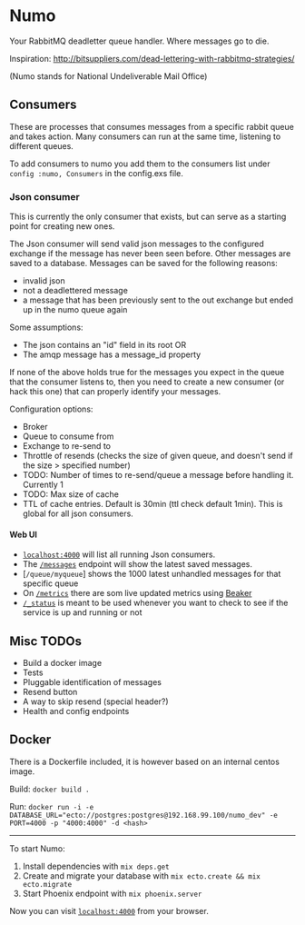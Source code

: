 # Numo

Your RabbitMQ deadletter queue handler. Where messages go to die.

Inspiration: http://bitsuppliers.com/dead-lettering-with-rabbitmq-strategies/

(Numo stands for National Undeliverable Mail Office)

## Consumers

These are processes that consumes messages from a specific rabbit queue and takes action. Many consumers can run at the same time, listening to different queues.

To add consumers to numo you add them to the consumers list under `config :numo, Consumers` in the config.exs file.

### Json consumer

This is currently the only consumer that exists, but can serve as a starting point for creating new ones.

The Json consumer will send valid json messages to the configured exchange if the message has never been seen before.
Other messages are saved to a database. Messages can be saved for the following reasons:

- invalid json
- not a deadlettered message
- a message that has been previously sent to the out exchange but ended up in the numo queue again

Some assumptions:

- The json contains an "id" field in its root OR
- The amqp message has a message_id property

If none of the above holds true for the messages you expect in the queue that the consumer listens to, then you need to create a new consumer (or hack this one) that can properly identify your messages.

Configuration options:

- Broker
- Queue to consume from
- Exchange to re-send to
- Throttle of resends (checks the size of given queue, and doesn't send if the size > specified number)
- TODO: Number of times to re-send/queue a message before handling it. Currently 1
- TODO: Max size of cache
- TTL of cache entries. Default is 30min (ttl check default 1min). This is global for all json consumers.


#### Web UI

- [`localhost:4000`](http://localhost:4000) will list all running Json consumers.
- The [`/messages`](http://localhost:4000/messages) endpoint will show the latest saved messages.
- [`/queue/myqueue`] shows the 1000 latest unhandled messages for that specific queue
- On [`/metrics`](http://localhost:4000/metrics) there are som live updated metrics using [Beaker](https://github.com/hahuang65/beaker)
- [`/_status`](http://localhost:4000/_status) is meant to be used whenever you want to check to see if the service is up and running or not

## Misc TODOs

- Build a docker image
- Tests
- Pluggable identification of messages
- Resend button
- A way to skip resend (special header?)
- Health and config endpoints

## Docker

There is a Dockerfile included, it is however based on an internal centos image.

Build: `docker build .`

Run: `docker run -i -e DATABASE_URL="ecto://postgres:postgres@192.168.99.100/numo_dev" -e PORT=4000 -p "4000:4000" -d <hash>`

---

To start Numo:

  1. Install dependencies with `mix deps.get`
  2. Create and migrate your database with `mix ecto.create && mix ecto.migrate`
  3. Start Phoenix endpoint with `mix phoenix.server`

Now you can visit [`localhost:4000`](http://localhost:4000) from your browser.
